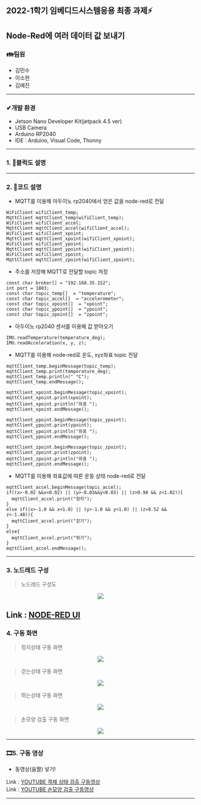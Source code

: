  ## 2022-1학기 임베디드시스템응용 최종 과제⚡
 Node-Red에 여러 데이터 값 보내기
---------------------------------------------------------------------------------------------------------------------


### **👪팀원**  

 - 김민수
 - 이소현
 - 김예진
---
### **✔개발 환경**  
- Jetson Nano Developer Kit(jetpack 4.5 ver)
- USB Camera
- Arduino RP2040
- IDE : Arduino, Visual Code, Thonny
---
### **1. 📃블럭도 설명**

---
### **2. 📃코드 설명**
- MQTT를 이용해 아두이노 rp2040에서 얻은 값을 node-red로 전달
```
WiFiClient wifiClient_temp;
MqttClient mqttClient_temp(wifiClient_temp);
WiFiClient wifiClient_accel;
MqttClient mqttClient_accel(wifiClient_accel);
WiFiClient wifiClient_xpoint;
MqttClient mqttClient_xpoint(wifiClient_xpoint);
WiFiClient wifiClient_ypoint;
MqttClient mqttClient_ypoint(wifiClient_ypoint);
WiFiClient wifiClient_zpoint;
MqttClient mqttClient_zpoint(wifiClient_zpoint);
```


- 주소를 저장해 MQTT로 전달할 topic 저장
```
const char broker[] = "192.168.35.152";
int port = 1883;
const char topic_temp[]  = "temperature";
const char topic_accel[]  = "accelerometer";
const char topic_xpoint[]  = "xpoint";
const char topic_ypoint[]  = "ypoint";
const char topic_zpoint[]  = "zpoint";
```

- 아두이노 rp2040 센서를 이용해 값 받아오기
```
IMU.readTemperature(temperature_deg);
IMU.readAcceleration(x, y, z);
```


- MQTT를 이용해 node-red로 온도, xyz좌표 topic 전달
```
mqttClient_temp.beginMessage(topic_temp);
mqttClient_temp.print(temperature_deg);
mqttClient_temp.println(" °C");
mqttClient_temp.endMessage();

mqttClient_xpoint.beginMessage(topic_xpoint);
mqttClient_xpoint.print(xpoint);
mqttClient_xpoint.println("좌표 ");
mqttClient_xpoint.endMessage();

mqttClient_ypoint.beginMessage(topic_ypoint);
mqttClient_ypoint.print(ypoint);
mqttClient_ypoint.println("좌표 ");
mqttClient_ypoint.endMessage();

mqttClient_zpoint.beginMessage(topic_zpoint);
mqttClient_zpoint.print(zpoint);
mqttClient_zpoint.println("좌표 ");
mqttClient_zpoint.endMessage();
```


- MQTT를 이용해 좌표값에 따른 운동 상태 node-red로 전달
```
mqttClient_accel.beginMessage(topic_accel);
if((x>-0.02 &&x<0.02) || (y>-0.03&&y<0.03) || (z>0.98 && z<1.02)){
  mqttClient_accel.print("정지");
}
else if((x>-1.0 && x<1.0) || (y>-1.0 && y<1.0) || (z>0.52 &&  z<-1.48)){
  mqttClient_accel.print("걷기");
}
else{
  mqttClient_accel.print("뛰기");
}
mqttClient_accel.endMessage();
```


---
### **3. 노드레드 구성**

 > 노드레드 구성도
   
<center>
     <img src="https://user-images.githubusercontent.com/105187744/174597907-ea7428c9-98d4-4d52-bf36-5329722baba2.png">
</center>
   
Link : [NODE-RED UI](http://211.206.178.184:1880/ui/#!/0?socketid=9dEfMAmUUc7OH-74AAAN, "node-red ui link")   
---
### **4. 구동 화면**

 > 정지상태 구동 화면
<center>
     <img src="https://user-images.githubusercontent.com/105187744/174605816-80b49fbe-5773-4d0e-bfbb-0700b7f9cb46.PNG">
</center>   
     
 > 걷는상태 구동 화면
<center>
     <img src="https://user-images.githubusercontent.com/105187744/174605684-6ebd7a92-3bc2-4bac-9426-769167f786c5.PNG">
</center>   
   
 > 뛰는상태 구동 화면
<center>
     <img src="https://user-images.githubusercontent.com/105187744/174605860-3158993f-6286-4d8e-80fb-9345ddd12895.PNG">
</center>   
    
 > 손모양 검출 구동 화면
<center>
     <img src="https://user-images.githubusercontent.com/105187744/174605853-3a81fc7b-267a-45ef-8fd8-e3b471692e06.PNG">
</center>   
   
---
### **🎞5. 구동 영상**

- 동영상(움짤) 넣기!   

Link : [YOUTUBE 객체 상태 검출 구동영상](https://www.youtube.com/watch?v=cbuZfY2S2UQ, "youtube link")   
Link : [YOUTUBE 손모양 검출 구동영상](https://www.youtube.com/watch?v=cbuZfY2S2UQ, "youtube link")   

---
